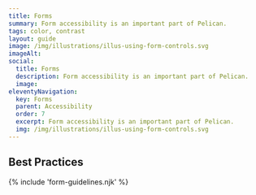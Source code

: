 ```yaml
---
title: Forms
summary: Form accessibility is an important part of Pelican.
tags: color, contrast
layout: guide
image: /img/illustrations/illus-using-form-controls.svg
imageAlt:
social:
  title: Forms
  description: Form accessibility is an important part of Pelican.
  image:
eleventyNavigation:
  key: Forms
  parent: Accessibility
  order: 7
  excerpt: Form accessibility is an important part of Pelican.
  img: /img/illustrations/illus-using-form-controls.svg
---
```


## Best Practices

{% include 'form-guidelines.njk' %}